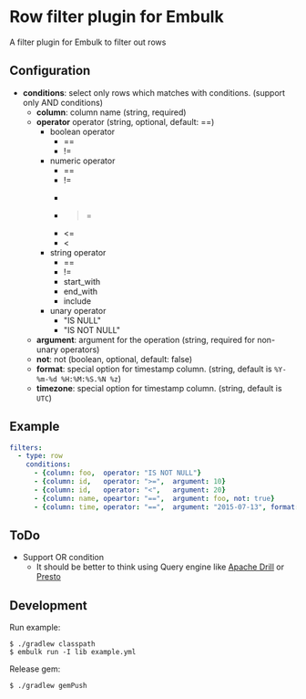 # Row filter plugin for Embulk

A filter plugin for Embulk to filter out rows

## Configuration

* **conditions**: select only rows which matches with conditions. (support only AND conditions)
  * **column**: column name (string, required)
  * **operator** operator (string, optional, default: ==)
    * boolean operator
      * ==
      * !=
    * numeric operator
      * ==
      * !=
      * >
      * >=
      * <=
      * <
    * string operator
      * ==
      * !=
      * start_with
      * end_with
      * include
    * unary operator
      * "IS NULL"
      * "IS NOT NULL"
  * **argument**: argument for the operation (string, required for non-unary operators)
  * **not**: not (boolean, optional, default: false)
  * **format**: special option for timestamp column. (string, default is `%Y-%m-%d %H:%M:%S.%N %z`)
  * **timezone**: special option for timestamp column. (string, default is `UTC`)

## Example

```yaml
filters:
  - type: row
    conditions:
      - {column: foo,  operator: "IS NOT NULL"}
      - {column: id,   operator: ">=",  argument: 10}
      - {column: id,   operator: "<",   argument: 20}
      - {column: name, opeartor: "==",  argument: foo, not: true}
      - {column: time, operator: "==",  argument: "2015-07-13", format: "%Y-%m-%d"}
```

## ToDo

* Support OR condition
  * It should be better to think using Query engine like [Apache Drill](https://drill.apache.org/) or [Presto](https://prestodb.io/)

## Development

Run example:

```
$ ./gradlew classpath
$ embulk run -I lib example.yml
```

Release gem:

```
$ ./gradlew gemPush
```
